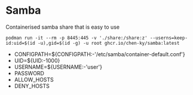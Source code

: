 # Samba

Containerised samba share that is easy to use

`podman run -it --rm -p 8445:445 -v './share:/share:z' --userns=keep-id:uid=$(id -u),gid=$(id -g) -u root ghcr.io/chen-ky/samba:latest`

- CONFIGPATH=${CONFIGPATH:-'/etc/samba/container-default.conf'}
- UID=${UID:-1000}
- USERNAME=${USERNAME:-'user'}
- PASSWORD
- ALLOW_HOSTS
- DENY_HOSTS
